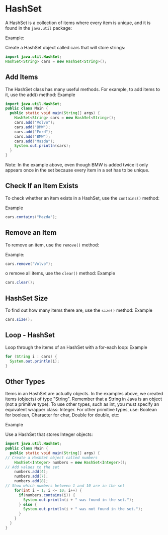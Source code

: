 # HashSet

A HashSet is a collection of items where every item is unique, and it is found in the ```java.util``` package:

Example:

Create a HashSet object called cars that will store strings:
```java
import java.util.HashSet; 
HashSet<String> cars = new HashSet<String>();
```

## Add Items
The HashSet class has many useful methods. For example, to add items to it, use the add() method:
Example

```java
import java.util.HashSet;
public class Main {
  public static void main(String[] args) {
    HashSet<String> cars = new HashSet<String>();
    cars.add("Volvo");
    cars.add("BMW");
    cars.add("Ford");
    cars.add("BMW");
    cars.add("Mazda");
    System.out.println(cars);
  }
}
```

Note: In the example above, even though BMW is added twice it only appears once in the set because every item in a set has to be unique.

## Check If an Item Exists
To check whether an item exists in a HashSet, use the ```contains()``` method:

Example

```java
cars.contains("Mazda");
```

## Remove an Item
To remove an item, use the ```remove()``` method:

Example:

```java
cars.remove("Volvo");
```

o remove all items, use the ```clear()``` method:
Example
```java
cars.clear();
```

## HashSet Size
To find out how many items there are, use the ```size()``` method:
Example
```java
cars.size();
```

## Loop - HashSet
Loop through the items of an HashSet with a for-each loop:
Example

```java
for (String i : cars) {
  System.out.println(i);
}
```

## Other Types

Items in an HashSet are actually objects. In the examples above, we created items (objects) of type "String". Remember that a String in Java is an object (not a primitive type). To use other types, such as int, you must specify an equivalent wrapper class: Integer. For other primitive types, use: Boolean for boolean, Character for char, Double for double, etc:

Example

Use a HashSet that stores Integer objects:

```java
import java.util.HashSet;
public class Main {
  public static void main(String[] args) {
// Create a HashSet object called numbers
    HashSet<Integer> numbers = new HashSet<Integer>();
// Add values to the set
    numbers.add(4);
    numbers.add(7);
    numbers.add(8);
// Show which numbers between 1 and 10 are in the set
    for(int i = 1; i <= 10; i++) {
      if(numbers.contains(i)) {
        System.out.println(i + " was found in the set.");
      } else {
        System.out.println(i + " was not found in the set.");
      }
    }
  }
}
```